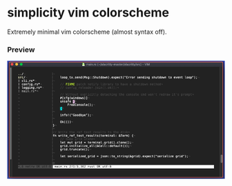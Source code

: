 # simplicity vim colorscheme  

Extremely minimal vim colorscheme (almost syntax off).  

### Preview  
![screenshot1](https://github.com/smallwat3r/vim-simplicity/blob/master/_screens/_ss.png)  
